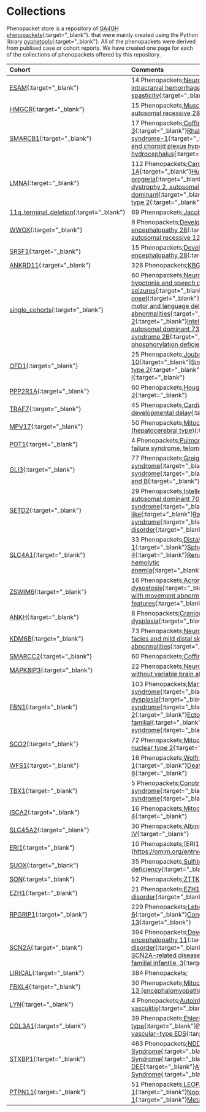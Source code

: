 



# Collections


Phenopacket store is a repository of [GA4GH phenopackets](https://pubmed.ncbi.nlm.nih.gov/35705716){:target="_blank"}. that were mainly created using the Python library [pyphetools](https://github.com/monarch-initiative/pyphetools/){:target="_blank"}. All of the phenopackets were derived from publised case or cohort reports. We have created one page for each of the collections of phenopackets offered by this repository.  

|Cohort|Comments|
| :--- | :--- |
|[ESAM](notebooks/ESAM/ESAM_Lecca_2023.ipynb){:target="_blank"}|14 Phenopackets;[Neurodevelopmental disorder with intracranial hemorrhage, seizures, and spasticity](https://omim.org/entry/620371){:target="_blank"}|
|[HMGCR](notebooks/HMGCR/HMGCR_summary.ipynb){:target="_blank"}|15 Phenopackets;[Muscular dystrophy, limb-girdle, autosomal recessive 28](https://omim.org/entry/620375){:target="_blank"}|
|[SMARCB1](notebooks/SMARCB1/SMARCB1_Kordes_PMID_34101994.ipynb){:target="_blank"}|17 Phenopackets;[Coffin-Siris syndrome 3](https://omim.org/entry/614608){:target="_blank"}[Rhabdoid tumor predisposition syndrome-1](https://omim.org/entry/609322){:target="_blank"}[severe intellectual disability and choroid plexus hyperplasia with resultant hydrocephalus](https://omim.org/entry/601607a){:target="_blank"}|
|[LMNA](notebooks/LMNA/LMNA_Summary.ipynb){:target="_blank"}|112 Phenopackets;[Cardiomyopathy, dilated, 1A](https://omim.org/entry/115200){:target="_blank"}[Hutchinson-Gilford progeria](https://omim.org/entry/176670){:target="_blank"}[Emery-Dreifuss muscular dystrophy 2, autosomal dominant](https://omim.org/entry/181350){:target="_blank"}[Lipodystrophy, familial partial, type 2](https://omim.org/entry/151660){:target="_blank"}|
|[11q_terminal_deletion](notebooks/11q_terminal_deletion/grossfield_11q_2004.ipynb){:target="_blank"}|69 Phenopackets;[Jacobsen syndrome](https://omim.org/entry/147791){:target="_blank"}|
|[WWOX](notebooks/WWOX/WWOX_Gribaa_PMID_17470496.ipynb){:target="_blank"}|9 Phenopackets;[Developmental and epileptic encephalopathy 28](https://omim.org/entry/616211){:target="_blank"}[Spinocerebellar ataxia, autosomal recessive 12](https://omim.org/entry/614322){:target="_blank"}|
|[SRSF1](notebooks/SRSF1/SRSF1_Bogaert.ipynb){:target="_blank"}|15 Phenopackets;[Developmental and epileptic encephalopathy 28](https://omim.org/entry/616211){:target="_blank"}|
|[ANKRD11](notebooks/ANKRD11/Martinez-Cayuelas-KBG-2022.ipynb){:target="_blank"}|328 Phenopackets;[KBG syndrome](https://omim.org/entry/148050){:target="_blank"}|
|[single_cohorts](notebooks/single_cohorts/EIF4A2_individuals.ipynb){:target="_blank"}|60 Phenopackets;[Neurodevelopmental disorder with hypotonia and speech delay, with or without seizures](https://omim.org/entry/620455){:target="_blank"}[Dystonia 22, adult-onset](https://omim.org/entry/620456){:target="_blank"}[Neurodevelopmental disorder with motor and language delay, ocular defects, and brain abnormalities](https://omim.org/entry/620428){:target="_blank"}[Birt-Hogg-Dube syndrome 2](https://omim.org/entry/620459){:target="_blank"}[Intellectual developmental disorder, autosomal dominant 73](https://omim.org/entry/620450){:target="_blank"}[Auriculocondylar syndrome 2B](https://omim.org/entry/620458){:target="_blank"}[Combined oxidative phosphorylation deficiency 58](https://omim.org/entry/620451){:target="_blank"}|
|[OFD1](notebooks/OFD1/OFD1_Summary.ipynb){:target="_blank"}|25 Phenopackets;[Joubert syndrome 10](https://omim.org/entry/300804){:target="_blank"}[Simpson-Golabi-Behmel syndrome, type 2](https://omim.org/entry/300209){:target="_blank"}[Orofaciodigital syndrome I](https://omim.org/entry/311200){:target="_blank"}|
|[PPP2R1A](notebooks/PPP2R1A/Qian_PPP2R1A.ipynb){:target="_blank"}|60 Phenopackets;[Houge-Janssen syndrome 2](https://omim.org/entry/616362){:target="_blank"}|
|[TRAF7](notebooks/TRAF7/TRAF7_Castilla-Vallmanya_2020.ipynb){:target="_blank"}|45 Phenopackets;[Cardiac, facial, and digital anomalies with developmental delay](https://omim.org/entry/618164){:target="_blank"}|
|[MPV17](notebooks/MPV17/MPV17_curation.ipynb){:target="_blank"}|50 Phenopackets;[Mitochondrial DNA depletion syndrome 6 (hepatocerebral type)](https://omim.org/entry/256810){:target="_blank"}|
|[POT1](notebooks/POT1/Kelich_2022_POT1.ipynb){:target="_blank"}|4 Phenopackets;[Pulmonary fibrosis and/or bone marrow failure syndrome, telomere-related, 8](https://omim.org/entry/620367){:target="_blank"}|
|[GLI3](notebooks/GLI3/Radhakrishna_GLI3.ipynb){:target="_blank"}|77 Phenopackets;[Greig cephalopolysyndactyly syndrome](https://omim.org/entry/175700){:target="_blank"}[Pallister-Hall syndrome](https://omim.org/entry/146510){:target="_blank"}[Polydactyly, postaxial, types A1 and B](https://omim.org/entry/174200){:target="_blank"}|
|[SETD2](notebooks/SETD2/Rabin_SETD2_Codon1740.ipynb){:target="_blank"}|29 Phenopackets;[Intellectual developmental disorder, autosomal dominant 70](https://omim.org/entry/620157){:target="_blank"}[Luscan-Lumish syndrome](https://omim.org/entry/616831){:target="_blank"}[SETD2-Sotos-like](https://omim.org/entry/612778a){:target="_blank"}[Rabin-Pappas syndrome](https://omim.org/entry/620155){:target="_blank"}[SETD2-Autism spectrum disorder](https://omim.org/entry/612778b){:target="_blank"}|
|[SLC4A1](notebooks/SLC4A1/SLC4A1_Summary.ipynb){:target="_blank"}|33 Phenopackets;[Distal renal tubular acidosis 1](https://omim.org/entry/179800){:target="_blank"}[Spherocytosis, type 4](https://omim.org/entry/612653){:target="_blank"}[Renal tubular acidosis, distal, with hemolytic anemia](https://omim.org/entry/611590){:target="_blank"}[Cryohydrocytosis](https://omim.org/entry/185020){:target="_blank"}|
|[ZSWIM6](notebooks/ZSWIM6/Palmer_ZSWIM6_2017.ipynb){:target="_blank"}|16 Phenopackets;[Acromelic frontonasal dysostosis](https://omim.org/entry/603671){:target="_blank"}[Neurodevelopmental disorder with movement abnormalities, abnormal gait, and autistic features](https://omim.org/entry/617865){:target="_blank"}|
|[ANKH](notebooks/ANKH/ANKH_Summary.ipynb){:target="_blank"}|8 Phenopackets;[Craniometaphyseal dysplasia](https://omim.org/entry/123000){:target="_blank"}|
|[KDM6B](notebooks/KDM6B/KDM6B_PMID_37196654.ipynb){:target="_blank"}|73 Phenopackets;[Neurodevelopmental disorder with coarse facies and mild distal skeletal abnormalities](https://omim.org/entry/618505){:target="_blank"}|
|[SMARCC2](notebooks/SMARCC2/SMARCC2_Bosch_2023_PMID_37551667.ipynb){:target="_blank"}|60 Phenopackets;[Coffin-Siris syndrome 8](https://omim.org/entry/618362){:target="_blank"}|
|[MAPK8IP3](notebooks/MAPK8IP3/MAPK8IP3_summary.ipynb){:target="_blank"}|22 Phenopackets;[Neurodevelopmental disorder with or without variable brain abnormalities](https://omim.org/entry/618443){:target="_blank"}|
|[FBN1](notebooks/FBN1/LeGoff_FBN1_acromicric_and_geleophysic_dysplasia.ipynb){:target="_blank"}|103 Phenopackets;[Marfan syndrome](https://omim.org/entry/154700){:target="_blank"}[Acromicric dysplasia](https://omim.org/entry/102370){:target="_blank"}[Marfan lipodystrophy syndrome](https://omim.org/entry/616914){:target="_blank"}[Geleophysic dysplasia 2](https://omim.org/entry/614185){:target="_blank"}[Ectopia lentis, familial](https://omim.org/entry/129600){:target="_blank"}[Stiff skin syndrome](https://omim.org/entry/184900){:target="_blank"}|
|[SCO2](notebooks/SCO2/.~SCO2_curation.ipynb){:target="_blank"}|72 Phenopackets;[Mitochondrial complex IV deficiency, nuclear type 2](https://omim.org/entry/604377){:target="_blank"}[Myopia 6](https://omim.org/entry/608908){:target="_blank"}|
|[WFS1](notebooks/WFS1/PMID_9817917.ipynb){:target="_blank"}|16 Phenopackets;[Wolfram syndrome 1](https://omim.org/entry/222300){:target="_blank"}[Deafness, autosomal dominant 6](https://omim.org/entry/600965){:target="_blank"}|
|[TBX1](notebooks/TBX1/TBX1_Yagi_2003.ipynb){:target="_blank"}|5 Phenopackets;[Conotruncal anomaly face syndrome](https://omim.org/entry/217095){:target="_blank"}[DiGeorge syndrome](https://omim.org/entry/188400){:target="_blank"}|
|[ISCA2](notebooks/ISCA2/ISCA2_cohort.ipynb){:target="_blank"}|16 Phenopackets;[Mitochondrial DNA depletion syndrome 4](https://omim.org/entry/616370){:target="_blank"}|
|[SLC45A2](notebooks/SLC45A2/SLC45A2_Moreno2022PMID_36553465.ipynb){:target="_blank"}|30 Phenopackets;[Albinism, oculocutaneous, type IV](https://omim.org/entry/606574){:target="_blank"}|
|[ERI1](notebooks/ERI1/ERI1_Guo_2013_PMID_37352860.ipynb){:target="_blank"}|10 Phenopackets;[ERI1-related disease](https://omim.org/entry/ 608739){:target="_blank"}|
|[SUOX](notebooks/SUOX/SUOX_Li_PMID_36303223_CreatePhenopackets.ipynb){:target="_blank"}|35 Phenopackets;[Sulfite oxidase deficiency](https://omim.org/entry/272300){:target="_blank"}|
|[SON](notebooks/SON/Dingemans_2022_SON_PMID_34521999.ipynb){:target="_blank"}|52 Phenopackets;[ZTTK SYNDROME](https://omim.org/entry/617140){:target="_blank"}|
|[EZH1](notebooks/EZH1/GraciaDiaz_EZH1_PMID_37433783.ipynb){:target="_blank"}|21 Phenopackets;[EZH1-related neurodevelopmental disorder](https://omim.org/entry/601674){:target="_blank"}|
|[RPGRIP1](notebooks/RPGRIP1/RPGRIP1_Beryozkin_2021.ipynb){:target="_blank"}|229 Phenopackets;[Leber congenital amaurosis 6](https://omim.org/entry/613826){:target="_blank"}[Cone-rod dystrophy 13](https://omim.org/entry/608194){:target="_blank"}|
|[SCN2A](notebooks/SCN2A/generate_hgvs.ipynb){:target="_blank"}|394 Phenopackets;[Developmental and epileptic encephalopathy 11](https://omim.org/entry/613721){:target="_blank"}[autism spectrum disorder](http://purl.obolibrary.org/obo/MONDO_0005258){:target="_blank"}[epilepsy](http://purl.obolibrary.org/obo/MONDO_0005027){:target="_blank"}[Atypical SCN2A-related disease](https://omim.org/entry/182390){:target="_blank"}[Seizures, benign familial infantile, 3](https://omim.org/entry/607745){:target="_blank"}|
|[LIRICAL](notebooks/LIRICAL/LIRICAL.ipynb){:target="_blank"}|384 Phenopackets;|
|[FBXL4](notebooks/FBXL4/FBXL4-curation.ipynb){:target="_blank"}|30 Phenopackets;[Mitochondrial DNA depletion syndrome 13 (encephalomyopathic type)](https://omim.org/entry/615471){:target="_blank"}|
|[LYN](notebooks/LYN/LYN_Summary.ipynb){:target="_blank"}|4 Phenopackets;[Autoinflammatory disease, systemic, with vasculitis](https://omim.org/entry/620376){:target="_blank"}|
|[COL3A1](notebooks/COL3A1/COL3A1_Summary.ipynb){:target="_blank"}|39 Phenopackets;[Ehlers-Danlos syndrome, vascular type](https://omim.org/entry/130050){:target="_blank"}[Polymicrogyria with or without vascular-type EDS](https://omim.org/entry/618343){:target="_blank"}|
|[STXBP1](notebooks/STXBP1/Xian_2022_STXBP1.ipynb){:target="_blank"}|463 Phenopackets;[NDD](https://omim.org/entry/602926c){:target="_blank"}[West Syndrome](https://omim.org/entry/602926d){:target="_blank"}[EOEE](https://omim.org/entry/602926a){:target="_blank"}[Ohtahara Syndrome](https://omim.org/entry/602926b){:target="_blank"}[Other DEE](https://omim.org/entry/602926e){:target="_blank"}[Atypical Rett Syndrome](https://omim.org/entry/602926f){:target="_blank"}|
|[PTPN11](notebooks/PTPN11/PTPN11_Summary.ipynb){:target="_blank"}|51 Phenopackets;[LEOPARD syndrome 1](https://omim.org/entry/151100){:target="_blank"}[Noonan syndrome 1](https://omim.org/entry/163950){:target="_blank"}[Metachondromatosis](https://omim.org/entry/156250){:target="_blank"}|
